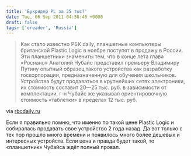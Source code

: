```yaml
---
title: 'Букридер PL за 25 тыс?'
date: Tue, 06 Sep 2011 04:58:46 +0000
draft: false
tags: ['ereader', 'Russia']
---
```


> Как стало известно РБК daily, планшетные компьютеры британской Plastic Logic в ноябре поступят в продажу в России. Эти планшетники знамениты тем, что в конце лета глава «Роснано» Анатолий Чубайс представил премьеру Владимиру Путину опытный образец такого устройства как разработку госкорпорации, предназначенную для обучения школьников. Устройства будут продаваться в крупнейших сетях электроники, их стоимость составит 20—25 тыс. руб. в зависимости от комплектации, г-н Чубайс же указывал ориентировочную стоимость «таблетки» в пределах 12 тыс. руб.  

via [rbcdaily.ru](http://rbcdaily.ru/2011/09/06/media/562949981413482)

Если я правильно помню, что именно по такой цене Plastic Logic и собиралась продавать свое устройство 2 года назад. Да вот только с тех пор прошло много времени и появилось много более дешевых и интересных устройств. Если цена и правда будет такой, то «планшетник» Чубайса ждёт полный провал.